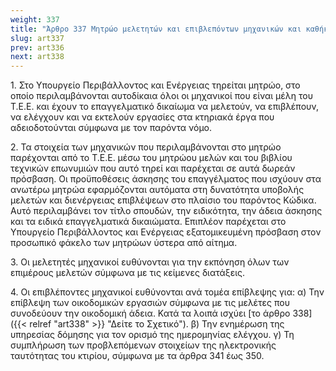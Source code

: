 ```yaml
---
weight: 337
title: "Άρθρο 337 Μητρώο μελετητών και επιβλεπόντων μηχανικών και καθήκοντα"
slug: art337
prev: art336
next: art338
---
```


1\. Στο Υπουργείο Περιβάλλοντος και Ενέργειας τηρείται μητρώο, στο οποίο περιλαμβάνονται αυτοδίκαια όλοι οι μηχανικοί που είναι μέλη του Τ.Ε.Ε. και έχουν το επαγγελματικό δικαίωμα να μελετούν, να επιβλέπουν, να ελέγχουν και να εκτελούν εργασίες στα κτηριακά έργα που αδειοδοτούνται σύμφωνα με τον παρόντα νόμο.

2\. Τα στοιχεία των μηχανικών που περιλαμβάνονται στο μητρώο παρέχονται από το Τ.Ε.Ε. μέσω του μητρώου μελών και του βιβλίου τεχνικών επωνυμιών που αυτό τηρεί και παρέχεται σε αυτά δωρεάν πρόσβαση. Οι προϋποθέσεις άσκησης του επαγγέλματος που ισχύουν στα ανωτέρω μητρώα εφαρμόζονται αυτόματα στη δυνατότητα υποβολής μελετών και διενέργειας επιβλέψεων στο πλαίσιο του παρόντος Κώδικα. Αυτό περιλαμβάνει τον τίτλο σπουδών, την ειδικότητα, την άδεια άσκησης και τα ειδικά επαγγελματικά δικαιώματα. Επιπλέον παρέχεται στο Υπουργείο Περιβάλλοντος και Ενέργειας εξατομικευμένη πρόσβαση στον προσωπικό φάκελο των μητρώων ύστερα από αίτημα.

3\. Οι μελετητές μηχανικοί ευθύνονται για την εκπόνηση όλων των επιμέρους μελετών σύμφωνα με τις κείμενες διατάξεις.

4\. Οι επιβλέποντες μηχανικοί ευθύνονται ανά τομέα επίβλεψης για: α) Την επίβλεψη των οικοδομικών εργασιών σύμφωνα με τις μελέτες που συνοδεύουν την οικοδομική άδεια. Κατά τα λοιπά ισχύει [το άρθρο 338]({{< relref "art338" >}} "Δείτε το Σχετικό"). β) Την ενημέρωση της υπηρεσίας δόμησης για τον ορισμό της ημερομηνίας ελέγχου. γ) Τη συμπλήρωση των προβλεπόμενων στοιχείων της ηλεκτρονικής ταυτότητας του κτιρίου, σύμφωνα με τα άρθρα 341 έως 350.


